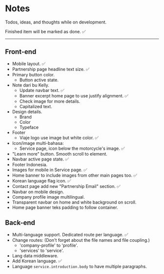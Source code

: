 # Notes

Todos, ideas, and thoughts while on development.

Finished item will be marked as done. ✅

---

## Front-end

- Mobile layout. ✅
- Partnership page headline text size. ✅
- Primary button color.
  - Button active state.
- Note dari bu Kelly.
  - Update navbar text. ✅
  - Banner excerpt home page to use justify alignment. ✅
  - Check image for more details.
  - Capitalized text.
- Design details.
  - Brand
  - Color
  - Typeface
- Footer
  - Viaje logo use image but white color. ✅
- Icon/image multi-bahasa:
  - Service page, icon below the motorcycle's image. ✅
- "Learn more" button. Smooth scroll to element.
- Navbar active page state. ✅
- Footer Indonesia.
- Images for mobile in Service page. ✅
- Home banner to include images from other main pages too. ✅
- Korean language flag icon. ✅
- Contact page add new "Partnership Email" section. ✅
- Navbar on mobile design.
- Company profile image multilingual.
- Transparent navbar on home and white background on scroll.
- Home page banner teks padding to follow container.

## Back-end

- Multi-language support. Dedicated route per language. ✅
- Change routes: (Don't forget about the file names and file coupling.)
  - 'company-profile' to 'profile'.
  - 'services' to 'service'.
- Lang data middleware.
- Add Korean language. ✅
- Language `service.introduction.body` to have multiple paragraphs.
